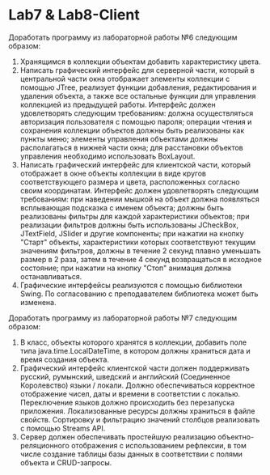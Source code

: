 # Lab7 & Lab8-Client
Доработать программу из лабораторной работы №6 следующим образом: 
1. Хранящимся в коллекции объектам добавить характеристику цвета.
2. Написать графический интерфейс для серверной части, который в центральной части окна отображает элементы коллекции с помощью JTree, реализует функции добавления, редактирования и удаления объекта, а также все остальные функции для управления коллекцией из предыдущей работы. Интерфейс должен удовлетворять следующим требованиям:
должна осуществляться авторизация пользователя с помощью пароля;
операции чтения и сохранения коллекции объектов должны быть реализованы как пункты меню;
элементы управления объектами должны располагаться в нижней части окна;
для расстановки объектов управления необходимо использовать BoxLayout.
3. Написать графический интерфейс для клиентской части, который отображает в окне объекты коллекции в виде кругов соответствующего размера и цвета, расположенных согласно своим координатам. Интерфейс должен удовлетворять следующим требованиям:
при наведении мышкой на объект должна появляться всплывающая подсказка с именем объекта;
должны быть реализованы фильтры для каждой характеристики объектов;
при реализации фильтров должны быть использованы JCheckBox, JTextField, JSlider и другие компоненты;
при нажатии на кнопку "Старт" объекты, характеристики которых соответствуют текущим значениям фильтров, должны в течение 2 секунд плавно уменьшать размер в 2 раза, затем в течение 4 секунд возвращаться в исходное состояние;
при нажатии на кнопку "Стоп" анимация должна останавливаться.
4. Графические интерфейсы реализуются с помощью библиотеки Swing. По согласованию с преподавателем библиотека может быть изменена.

Доработать программу из лабораторной работы №7 следующим образом:
1. В класс, объекты которого хранятся в коллекции, добавить поле типа java.time.LocalDateTime, в котором должны храниться дата и время создания объекта.
2. Графический интерфейс клиентской части должен поддерживать русский, румынский, шведский и английский (Соединенное Королевство) языки / локали. Должно обеспечиваться корректное отображение чисел, даты и времени в соответстии с локалью. Переключение языков должно происходить без перезапуска приложения. Локализованные ресурсы должны храниться в файле свойств. Сортировку и фильтрацию значений столбцов реализовать с помощью Streams API.
3. Сервер должен обеспечивать простейшую реализацию объектно-реляционного отображения с использованием рефлексии, в том числе создание таблицы базы данных в соответствии с полями объекта и CRUD-запросы. 
